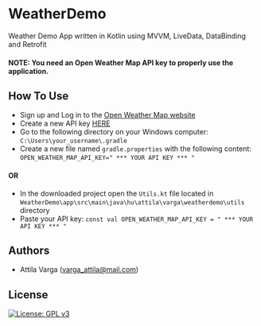 # WeatherDemo
Weather Demo App written in Kotlin using MVVM, LiveData, DataBinding and Retrofit

#### NOTE: You need an Open Weather Map API key to properly use the application.

## How To Use
* Sign up and Log in to the [Open Weather Map website](https://home.openweathermap.org)
* Create a new API key [HERE](https://home.openweathermap.org/api_key)
* Go to the following directory on your Windows computer:
`C:\Users\your_username\.gradle`
* Create a new file named `gradle.properties` with the following content:
`OPEN_WEATHER_MAP_API_KEY=" *** YOUR API KEY *** "`

#### OR

* In the downloaded project open the `Utils.kt` file located in `WeatherDemo\app\src\main\java\hu\attila\varga\weatherdemo\utils` directory
* Paste your API key:
`const val OPEN_WEATHER_MAP_API_KEY = " *** YOUR API KEY *** "`


## Authors
* Attila Varga  (varga_attila@mail.com)


## License
[![License: GPL v3](https://img.shields.io/badge/License-GPLv3-blue.svg)](https://www.gnu.org/licenses/gpl-3.0)
